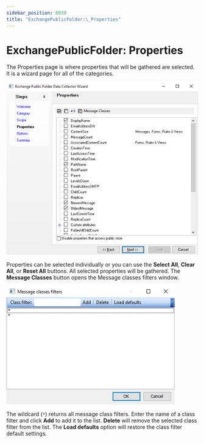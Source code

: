 ```yaml
---
sidebar_position: 6039
title: "ExchangePublicFolder:\_Properties"
---
```


# ExchangePublicFolder: Properties

The Properties page is where properties that will be gathered are selected. It is a wizard page for all of the categories.

![Exchange Public Folder Data Collector Wizard Properties page](../../../../../../../static/images/AccessAnalyzer_12.0/Content/Resources/Images/EnterpriseAuditor/Admin/DataCollector/ExchangePublicFolder/Properties.png "Exchange Public Folder Data Collector Wizard Properties page")

Properties can be selected individually or you can use the **Select All**, **Clear All**, or **Reset All** buttons. All selected properties will be gathered. The **Message Classes** button opens the Message classes filters window.

![Message classes filters window](../../../../../../../static/images/AccessAnalyzer_12.0/Content/Resources/Images/EnterpriseAuditor/Admin/DataCollector/ExchangePublicFolder/MessageClassesFiltersWindow.png "Message classes filters window")

The wildcard (`*`) returns all message class filters. Enter the name of a class filter and click **Add** to add it to the list. **Delete** will remove the selected class filter from the list. The **Load defaults** option will restore the class filter default settings.